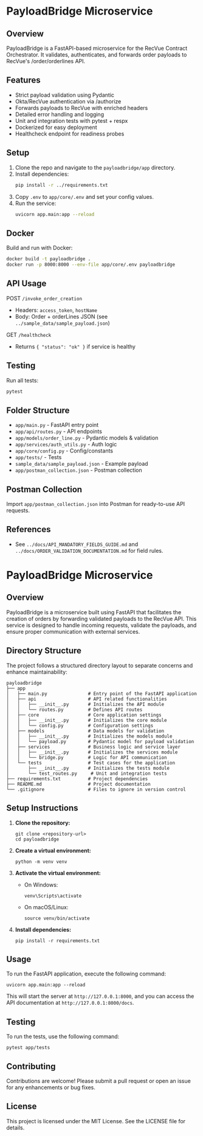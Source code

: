 # PayloadBridge Microservice

## Overview
PayloadBridge is a FastAPI-based microservice for the RecVue Contract Orchestrator. It validates, authenticates, and forwards order payloads to RecVue's /order/orderlines API.

## Features
- Strict payload validation using Pydantic
- Okta/RecVue authentication via /authorize
- Forwards payloads to RecVue with enriched headers
- Detailed error handling and logging
- Unit and integration tests with pytest + respx
- Dockerized for easy deployment
- Healthcheck endpoint for readiness probes

## Setup
1. Clone the repo and navigate to the `payloadbridge/app` directory.
2. Install dependencies:
   ```sh
   pip install -r ../requirements.txt
   ```
3. Copy `.env` to `app/core/.env` and set your config values.
4. Run the service:
   ```sh
   uvicorn app.main:app --reload
   ```

## Docker
Build and run with Docker:
```sh
docker build -t payloadbridge .
docker run -p 8000:8000 --env-file app/core/.env payloadbridge
```

## API Usage
POST `/invoke_order_creation`
- Headers: `access_token`, `hostName`
- Body: Order + orderLines JSON (see `../sample_data/sample_payload.json`)

GET `/healthcheck`
- Returns `{ "status": "ok" }` if service is healthy

## Testing
Run all tests:
```sh
pytest
```

## Folder Structure
- `app/main.py` - FastAPI entry point
- `app/api/routes.py` - API endpoints
- `app/models/order_line.py` - Pydantic models & validation
- `app/services/auth_utils.py` - Auth logic
- `app/core/config.py` - Config/constants
- `app/tests/` - Tests
- `sample_data/sample_payload.json` - Example payload
- `app/postman_collection.json` - Postman collection

## Postman Collection
Import `app/postman_collection.json` into Postman for ready-to-use API requests.

## References
- See `../docs/API_MANDATORY_FIELDS_GUIDE.md` and `../docs/ORDER_VALIDATION_DOCUMENTATION.md` for field rules.
# PayloadBridge Microservice

## Overview
PayloadBridge is a microservice built using FastAPI that facilitates the creation of orders by forwarding validated payloads to the RecVue API. This service is designed to handle incoming requests, validate the payloads, and ensure proper communication with external services.

## Directory Structure
The project follows a structured directory layout to separate concerns and enhance maintainability:

```
payloadbridge
├── app
│   ├── main.py               # Entry point of the FastAPI application
│   ├── api                   # API related functionalities
│   │   ├── __init__.py       # Initializes the API module
│   │   └── routes.py         # Defines API routes
│   ├── core                  # Core application settings
│   │   ├── __init__.py       # Initializes the core module
│   │   └── config.py         # Configuration settings
│   ├── models                # Data models for validation
│   │   ├── __init__.py       # Initializes the models module
│   │   └── payload.py        # Pydantic model for payload validation
│   ├── services              # Business logic and service layer
│   │   ├── __init__.py       # Initializes the services module
│   │   └── bridge.py         # Logic for API communication
│   └── tests                 # Test cases for the application
│       ├── __init__.py       # Initializes the tests module
│       └── test_routes.py     # Unit and integration tests
├── requirements.txt          # Project dependencies
├── README.md                 # Project documentation
└── .gitignore                # Files to ignore in version control
```

## Setup Instructions
1. **Clone the repository:**
   ```
   git clone <repository-url>
   cd payloadbridge
   ```

2. **Create a virtual environment:**
   ```
   python -m venv venv
   ```

3. **Activate the virtual environment:**
   - On Windows:
     ```
     venv\Scripts\activate
     ```
   - On macOS/Linux:
     ```
     source venv/bin/activate
     ```

4. **Install dependencies:**
   ```
   pip install -r requirements.txt
   ```

## Usage
To run the FastAPI application, execute the following command:
```
uvicorn app.main:app --reload
```
This will start the server at `http://127.0.0.1:8000`, and you can access the API documentation at `http://127.0.0.1:8000/docs`.

## Testing
To run the tests, use the following command:
```
pytest app/tests
```

## Contributing
Contributions are welcome! Please submit a pull request or open an issue for any enhancements or bug fixes.

## License
This project is licensed under the MIT License. See the LICENSE file for details.